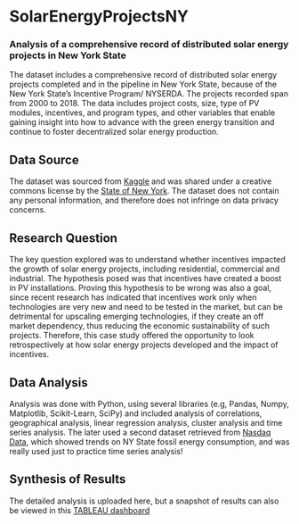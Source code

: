 # SolarEnergyProjectsNY
### Analysis of a comprehensive record of distributed solar energy projects in New York State
The dataset includes a comprehensive record of distributed solar energy projects completed and in the pipeline in New York State, because of the New York State’s Incentive Program/ NYSERDA. The projects recorded span from 2000 to 2018. The data includes project costs, size, type of PV modules, incentives, and program types, and other variables that enable gaining insight into how to advance with the green energy transition and continue to foster decentralized solar energy production. 
## Data Source
The dataset was sourced from [Kaggle](https://www.kaggle.com/datasets/thedevastator/unlock-clean-energy-with-nyserda-solar-electric) and was shared under a creative commons license by the [State of New York](https://data.world/stateofny). The dataset does not contain any personal information, and therefore does not infringe on data privacy concerns. 
## Research Question
The key question explored was to understand whether incentives impacted the growth of solar energy projects, including residential, commercial and industrial. The hypothesis posed was that incentives have created a boost in PV installations. Proving this hypothesis to be wrong was also a goal, since recent research has indicated that incentives work only when technologies are very new and need to be tested in the market, but can be detrimental for upscaling emerging technologies, if they create an off market dependency, thus reducing the economic sustainability of such projects. Therefore, this case study offered the opportunity to look retrospectively at how solar energy projects developed and the impact of incentives. 
## Data Analysis
Analysis was done with Python, using several libraries (e.g, Pandas, Numpy, Matplotlib, Scikit-Learn, SciPy) and included analysis of correlations, geographical analysis, linear regression analysis, cluster analysis and time series analysis. The later used a second dataset retrieved from [Nasdaq Data](https://data.nasdaq.com/data/EIA-us-energy-information-administration-data), which showed trends on NY State fossil energy consumption, and was really used just to practice time series analysis!
## Synthesis of Results
The detailed analysis is uploaded here, but a snapshot of results can also be viewed in this [TABLEAU dashboard](https://public.tableau.com/views/SolarProjectsNewYorkDashboard/Story1?:language=pt-BR&publish=yes&:display_count=n&:origin=viz_share_link) 
